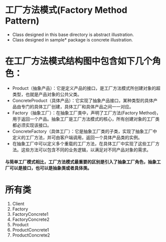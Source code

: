 # 工厂方法模式(Factory Method Pattern)

+ Class designed in this base directory is abstract illustration.
+ Class designed in sample* package is concrete illustration.

# 在工厂方法模式结构图中包含如下几个角色：
+ Product（抽象产品）：它是定义产品的接口，是工厂方法模式所创建对象的超类型，也就是产品对象的公共父类。
+ ConcreteProduct（具体产品）：它实现了抽象产品接口，某种类型的具体产品由专门的具体工厂创建，具体工厂和具体产品之间一一对应。
+ Factory（抽象工厂）：在抽象工厂类中，声明了工厂方法(Factory Method)，用于返回一个产品。抽象工厂是工厂方法模式的核心，所有创建对象的工厂类都必须实现该接口。
+ ConcreteFactory（具体工厂）：它是抽象工厂类的子类，实现了抽象工厂中定义的工厂方法，并可由客户端调用，返回一个具体产品类的实例。
+ 在抽象工厂中可以定义多个重载的工厂方法，在具体工厂中实现了这些工厂方法。这些方法可以包含不同的业务逻辑，以满足对不同产品对象的需求。

#### 与简单工厂模式相比，工厂方法模式最重要的区别是引入了抽象工厂角色，抽象工厂可以是接口，也可以是抽象类或者具体类。

# 所有类
1. Client
2. Factory
3. FactoryConcrete1
4. FactoryConcrete2
5. Product
6. ProductConcrete1
7. ProductConcrete2
